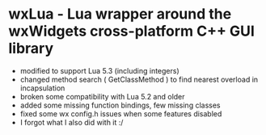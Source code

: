 # wxLua - Lua wrapper around the wxWidgets cross-platform C++ GUI library
 - modified to support Lua 5.3 (including integers)
 - changed method search ( GetClassMethod ) to find nearest overload in incapsulation
 - broken some compatibility with Lua 5.2 and older
 - added some missing function bindings, few missing classes
 - fixed some wx config.h issues when some features disabled
 - I forgot what I also did with it :/
